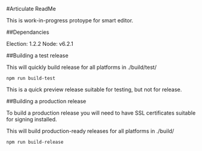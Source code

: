#Articulate ReadMe

This is work-in-progress protoype for smart editor.

##Dependancies

Election: 1.2.2
Node: v6.2.1

##Building a test release

This will quickly build release for all platforms in ./build/test/

    npm run build-test

This is a quick preview release suitable for testing, but not for release.


##Building a production release

To build a production release you will need to have SSL certificates suitable for signing installed.

This will build production-ready releases for all platforms in ./build/

    npm run build-release
